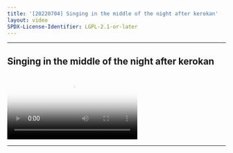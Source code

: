 ```yaml
---
title: '[20220704] Singing in the middle of the night after kerokan'
layout: video
SPDX-License-Identifier: LGPL-2.1-or-later
---
```


---

## Singing in the middle of the night after kerokan

<div class="container">
  <video id="my-video" class="video-js vjs-fluid vjs-layout-medium" poster="https://cdn.discordapp.com/attachments/1083515523846914179/1084480105910374582/20220704.jpg" preload="auto" controls="controls" data-setup='{}'>
    <source src="https://xx58j-my.sharepoint.com/:v:/g/personal/peekaboo_xx58j_onmicrosoft_com/EUitMA5T7JpEsY3x-9kgMM8BdhsRecIOaLdu7bcZEn4YNw?download=1" type="video/mp4"/>
  </video>
</div>

---
